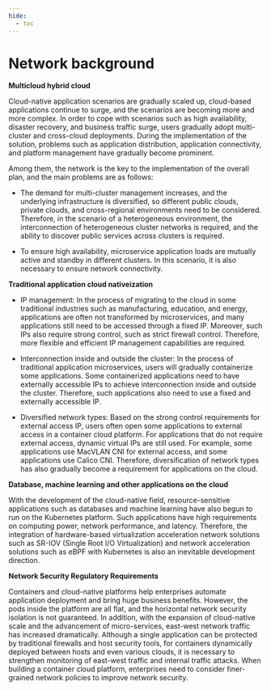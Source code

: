 ```yaml
---
hide:
  - toc
---
```


# Network background

**Multicloud hybrid cloud**

Cloud-native application scenarios are gradually scaled up, cloud-based applications continue to surge, and the scenarios are becoming more and more complex.
In order to cope with scenarios such as high availability, disaster recovery, and business traffic surge, users gradually adopt multi-cluster and cross-cloud deployments. During the implementation of the solution, problems such as application distribution, application connectivity, and platform management have gradually become prominent.

Among them, the network is the key to the implementation of the overall plan, and the main problems are as follows:

- The demand for multi-cluster management increases, and the underlying infrastructure is diversified, so different public clouds, private clouds, and cross-regional environments need to be considered. Therefore, in the scenario of a heterogeneous environment, the interconnection of heterogeneous cluster networks is required, and the ability to discover public services across clusters is required.

- To ensure high availability, microservice application loads are mutually active and standby in different clusters. In this scenario, it is also necessary to ensure network connectivity.



**Traditional application cloud nativeization**

- IP management: In the process of migrating to the cloud in some traditional industries such as manufacturing, education, and energy, applications are often not transformed by microservices, and many applications still need to be accessed through a fixed IP. Moreover, such IPs also require strong control, such as strict firewall control. Therefore, more flexible and efficient IP management capabilities are required.

- Interconnection inside and outside the cluster: In the process of traditional application microservices, users will gradually containerize some applications. Some containerized applications need to have externally accessible IPs to achieve interconnection inside and outside the cluster. Therefore, such applications also need to use a fixed and externally accessible IP.

- Diversified network types: Based on the strong control requirements for external access IP, users often open some applications to external access in a container cloud platform. For applications that do not require external access, dynamic virtual IPs are still used. For example, some applications use MacVLAN CNI for external access, and some applications use Calico CNI. Therefore, diversification of network types has also gradually become a requirement for applications on the cloud.



**Database, machine learning and other applications on the cloud**

With the development of the cloud-native field, resource-sensitive applications such as databases and machine learning have also begun to run on the Kubernetes platform.
Such applications have high requirements on computing power, network performance, and latency.
Therefore, the integration of hardware-based virtualization acceleration network solutions such as SR-IOV (Single Root I/O Virtualization) and network acceleration solutions such as eBPF with Kubernetes is also an inevitable development direction.

**Network Security Regulatory Requirements**

Containers and cloud-native platforms help enterprises automate application deployment and bring huge business benefits.
However, the pods inside the platform are all flat, and the horizontal network security isolation is not guaranteed.
In addition, with the expansion of cloud-native scale and the advancement of micro-services, east-west network traffic has increased dramatically.
Although a single application can be protected by traditional firewalls and host security tools, for containers dynamically deployed between hosts and even various clouds, it is necessary to strengthen monitoring of east-west traffic and internal traffic attacks.
When building a container cloud platform, enterprises need to consider finer-grained network policies to improve network security.